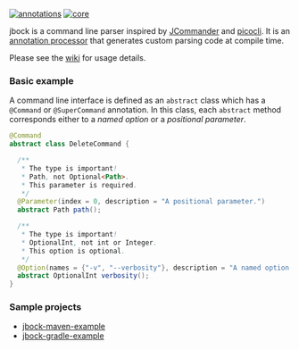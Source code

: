 [![annotations](https://maven-badges.herokuapp.com/maven-central/com.github.h908714124/jbock-annotations/badge.svg?color=grey&style=plastic&subject=jbock-annotations)](https://maven-badges.herokuapp.com/maven-central/com.github.h908714124/jbock-annotations)
[![core](https://maven-badges.herokuapp.com/maven-central/com.github.h908714124/jbock/badge.svg?style=plastic&subject=jbock)](https://maven-badges.herokuapp.com/maven-central/com.github.h908714124/jbock)

jbock is a command line parser inspired by [JCommander](https://jcommander.org/)
and [picocli](https://github.com/remkop/picocli).
It is an
[annotation processor](https://openjdk.java.net/groups/compiler/processing-code.html)
that generates custom parsing code at compile time.

Please see the [wiki](https://github.com/h908714124/jbock/wiki) for usage details.

### Basic example

A command line interface is defined as an `abstract` class 
which has a `@Command` or `@SuperCommand` annotation.
In this class, each `abstract` method corresponds either to a *named option* or a *positional parameter*.

````java
@Command
abstract class DeleteCommand {

  /**
   * The type is important!
   * Path, not Optional<Path>.
   * This parameter is required.
   */
  @Parameter(index = 0, description = "A positional parameter.")
  abstract Path path();

  /**
   * The type is important!
   * OptionalInt, not int or Integer.
   * This option is optional.
   */
  @Option(names = {"-v", "--verbosity"}, description = "A named option.")
  abstract OptionalInt verbosity();
}
````

### Sample projects

* [jbock-maven-example](https://github.com/h908714124/jbock-maven-example)
* [jbock-gradle-example](https://github.com/h908714124/jbock-gradle-example)
